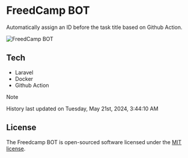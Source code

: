 # FreedCamp BOT

Automatically assign an ID before the task title based on Github Action.

![FreedCamp BOT](https://repository-images.githubusercontent.com/737932867/7d34798b-2680-471c-b089-a78a718d3d6a)

## Tech

- Laravel
- Docker
- Github Action

> [!NOTE]  
> History last updated on Tuesday, May 21st, 2024, 3:44:10 AM

## License

The Freedcamp BOT is open-sourced software licensed under the [MIT license](https://opensource.org/licenses/MIT).
